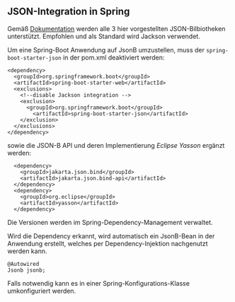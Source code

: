 JSON-Integration in Spring
--------------------------
Gemäß [Dokumentation](https://docs.spring.io/spring-boot/docs/current/reference/html/features.html#features.json) werden alle 3 hier vorgestellten JSON-Bilbiotheken unterstützt. Empfohlen und als Standard wird Jackson verwendet.

Um eine Spring-Boot Anwendung auf JsonB umzustellen, muss der `spring-boot-starter-json` in der pom.xml deaktiviert werden:

```
<dependency>
  <groupId>org.springframework.boot</groupId>
  <artifactId>spring-boot-starter-web</artifactId>
  <exclusions>
    <!--disable Jackson integration -->
    <exclusion>
      <groupId>org.springframework.boot</groupId>
		<artifactId>spring-boot-starter-json</artifactId>
    </exclusion>
  </exclusions>
</dependency>
```
sowie die JSON-B API und deren Implementierung *Eclipse Yasson* ergänzt werden:

```
  <dependency>
    <groupId>jakarta.json.bind</groupId>
    <artifactId>jakarta.json.bind-api</artifactId>
  </dependency>
  <dependency>
	<groupId>org.eclipse</groupId>
    <artifactId>yasson</artifactId>
  </dependency>
```

Die Versionen werden im Spring-Dependency-Management verwaltet.

Wird die Dependency erkannt, wird automatisch ein JsonB-Bean in der Anwendung erstellt, welches per Dependency-Injektion nachgenutzt werden kann.

```
@Autowired
Jsonb jsonb;
```
Falls notwendig kann es in einer Spring-Konfigurations-Klasse umkonfiguriert werden.
